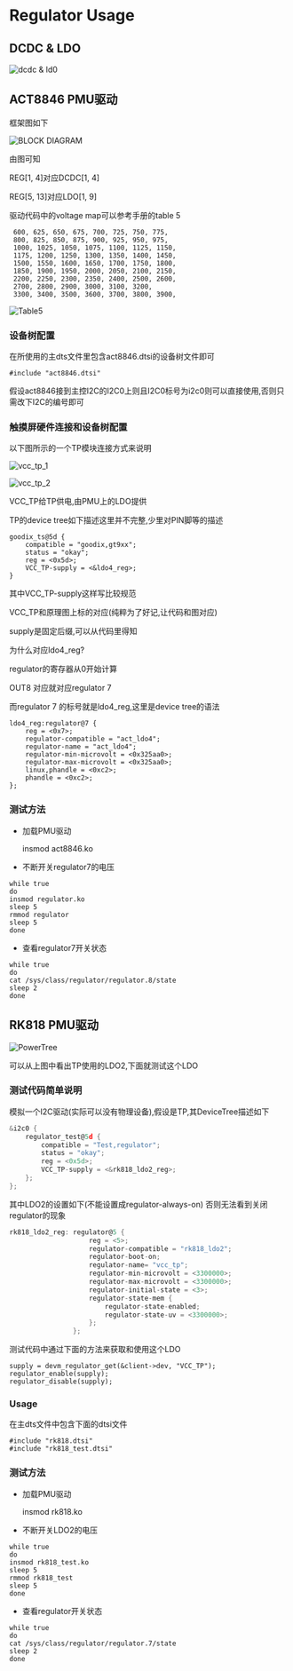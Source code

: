 # Regulator Usage

## DCDC & LDO

![dcdc & ld0](./dcdc_ldo1.png)

## ACT8846 PMU驱动

框架图如下

![BLOCK DIAGRAM](./dcdc_ldo.png)

由图可知

REG[1, 4]对应DCDC[1, 4]

REG[5, 13]对应LDO[1, 9]

驱动代码中的voltage map可以参考手册的table 5

	 600, 625, 650, 675, 700, 725, 750, 775,
	 800, 825, 850, 875, 900, 925, 950, 975,
	 1000, 1025, 1050, 1075, 1100, 1125, 1150,
	 1175, 1200, 1250, 1300, 1350, 1400, 1450,
	 1500, 1550, 1600, 1650, 1700, 1750, 1800,
	 1850, 1900, 1950, 2000, 2050, 2100, 2150,
	 2200, 2250, 2300, 2350, 2400, 2500, 2600,
	 2700, 2800, 2900, 3000, 3100, 3200,
	 3300, 3400, 3500, 3600, 3700, 3800, 3900,

![Table5](./table5.png)

### 设备树配置

在所使用的主dts文件里包含act8846.dtsi的设备树文件即可

	#include "act8846.dtsi"

假设act8846接到主控I2C的I2C0上则且I2C0标号为i2c0则可以直接使用,否则只需改下I2C的编号即可

### 触摸屏硬件连接和设备树配置

以下图所示的一个TP模块连接方式来说明

![vcc_tp_1](./vcc_tp_1.png)

![vcc_tp_2](./vcc_tp_2.png)

VCC_TP给TP供电,由PMU上的LDO提供

TP的device tree如下描述这里并不完整,少里对PIN脚等的描述

```shell
goodix_ts@5d {
    compatible = "goodix,gt9xx";
    status = "okay";
    reg = <0x5d>;
    VCC_TP-supply = <&ldo4_reg>;
}
```

其中VCC_TP-supply这样写比较规范

VCC_TP和原理图上标的对应(纯粹为了好记,让代码和图对应)

supply是固定后缀,可以从代码里得知

为什么对应ldo4_reg?

regulator的寄存器从0开始计算

OUT8 对应就对应regulator 7

而regulator 7 的标号就是ldo4_reg,这里是device tree的语法

```shell
ldo4_reg:regulator@7 {
	reg = <0x7>;
	regulator-compatible = "act_ldo4";
	regulator-name = "act_ldo4";
	regulator-min-microvolt = <0x325aa0>;
	regulator-max-microvolt = <0x325aa0>;
	linux,phandle = <0xc2>;
	phandle = <0xc2>;
};
```

### 测试方法

- 加载PMU驱动

	insmod act8846.ko

- 不断开关regulator7的电压

```shell
while true
do
insmod regulator.ko
sleep 5
rmmod regulator
sleep 5
done
```

- 查看regulator7开关状态

```shell
while true
do
cat /sys/class/regulator/regulator.8/state
sleep 2
done
```

## RK818 PMU驱动

![PowerTree](./rk818_powertree.png)

可以从上图中看出TP使用的LDO2,下面就测试这个LDO

### 测试代码简单说明

模拟一个I2C驱动(实际可以没有物理设备),假设是TP,其DeviceTree描述如下

```c
&i2c0 {
	regulator_test@5d {
		compatible = "Test,regulator";
		status = "okay";
		reg = <0x5d>;
		VCC_TP-supply = <&rk818_ldo2_reg>;
	};
};
```

其中LDO2的设置如下(不能设置成regulator-always-on)
否则无法看到关闭regulator的现象

```c
rk818_ldo2_reg: regulator@5 {
					reg = <5>;
					regulator-compatible = "rk818_ldo2";
					regulator-boot-on;
					regulator-name= "vcc_tp";
					regulator-min-microvolt = <3300000>;
					regulator-max-microvolt = <3300000>;
					regulator-initial-state = <3>;
					regulator-state-mem {
						regulator-state-enabled;
						regulator-state-uv = <3300000>;
					};
				};
```

测试代码中通过下面的方法来获取和使用这个LDO

	supply = devm_regulator_get(&client->dev, "VCC_TP");
	regulator_enable(supply);
	regulator_disable(supply);

### Usage

在主dts文件中包含下面的dtsi文件

	#include "rk818.dtsi"
	#include "rk818_test.dtsi"

### 测试方法

- 加载PMU驱动

	insmod rk818.ko

- 不断开关LDO2的电压

```shell
while true
do
insmod rk818_test.ko
sleep 5
rmmod rk818_test
sleep 5
done
```

- 查看regulator开关状态

```shell
while true
do
cat /sys/class/regulator/regulator.7/state
sleep 2
done
```
